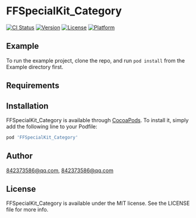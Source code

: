 # FFSpecialKit_Category

[![CI Status](http://img.shields.io/travis/842373586@qq.com/FFSpecialKit_Category.svg?style=flat)](https://travis-ci.org/842373586@qq.com/FFSpecialKit_Category)
[![Version](https://img.shields.io/cocoapods/v/FFSpecialKit_Category.svg?style=flat)](http://cocoapods.org/pods/FFSpecialKit_Category)
[![License](https://img.shields.io/cocoapods/l/FFSpecialKit_Category.svg?style=flat)](http://cocoapods.org/pods/FFSpecialKit_Category)
[![Platform](https://img.shields.io/cocoapods/p/FFSpecialKit_Category.svg?style=flat)](http://cocoapods.org/pods/FFSpecialKit_Category)

## Example

To run the example project, clone the repo, and run `pod install` from the Example directory first.

## Requirements

## Installation

FFSpecialKit_Category is available through [CocoaPods](http://cocoapods.org). To install
it, simply add the following line to your Podfile:

```ruby
pod 'FFSpecialKit_Category'
```

## Author

842373586@qq.com, 842373586@qq.com

## License

FFSpecialKit_Category is available under the MIT license. See the LICENSE file for more info.
